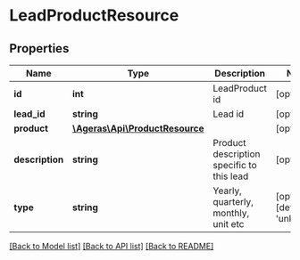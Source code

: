 # LeadProductResource

## Properties
Name | Type | Description | Notes
------------ | ------------- | ------------- | -------------
**id** | **int** | LeadProduct id | [optional] 
**lead_id** | **string** | Lead id | [optional] 
**product** | [**\Ageras\Api\ProductResource**](ProductResource.md) |  | [optional] 
**description** | **string** | Product description specific to this lead | [optional] 
**type** | **string** | Yearly, quarterly, monthly, unit etc | [optional] [default to 'unknown']

[[Back to Model list]](../README.md#documentation-for-models) [[Back to API list]](../README.md#documentation-for-api-endpoints) [[Back to README]](../README.md)


